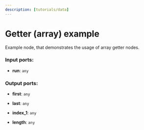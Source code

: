 ```yaml
---
description: [tutorials/data]
---
```


# Getter (array) example

Example node, that demonstrates the usage of array getter nodes.

### Input ports:

* __run__: `any`

### Output ports:

* __first__: `any`


* __last__: `any`


* __index_1__: `any`


* __length__: `any`

